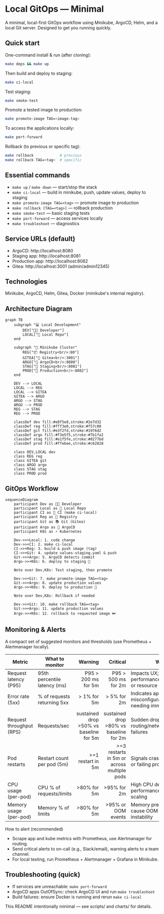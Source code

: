# Local GitOps — Minimal

A minimal, local-first GitOps workflow using Minikube, ArgoCD, Helm, and a local Git server. Designed to get you running quickly.

## Quick start

One-command install & run (after cloning):

```bash
make deps && make up
```

Then build and deploy to staging:

```bash
make ci-local
```

Test staging:

```bash
make smoke-test
```

Promote a tested image to production:

```bash
make promote-image TAG=<image-tag>
```

To access the applications locally:

```bash
make port-forward
```

Rollback (to previous or specific tag):

```bash
make rollback            # previous
make rollback TAG=<tag>  # specific
```

## Essential commands

- `make up` / `make down` — start/stop the stack
- `make ci-local` — build in minikube, push, update values, deploy to staging
- `make promote-image TAG=<tag>` — promote image to production
- `make rollback [TAG=<tag>]` — rollback production
- `make smoke-test` — basic staging tests
- `make port-forward` — access services locally
- `make troubleshoot` — diagnostics

## Service URLs (default)

- ArgoCD: http://localhost:8080
- Staging app: http://localhost:8081
- Production app: http://localhost:8082
- Gitea: http://localhost:3001 (admin/admin12345)

## Technologies

Minikube, ArgoCD, Helm, Gitea, Docker (minikube's internal registry). 

## Architecture Diagram

```mermaid
graph TB
    subgraph "💻 Local Development"
        DEV["👨‍💻 Developer"]
        LOCAL["📁 Local Repo"]
    end
    
    subgraph "🐳 Minikube Cluster"
        REG["📦 Registry<br/>:80"]
        GITEA["🔧 Gitea<br/>:3001"]
        ARGO["🔄 ArgoCD<br/>:8080"]
        STAG["🧪 Staging<br/>:8081"]
        PROD["🚀 Production<br/>:8082"]
    end
    
    DEV --> LOCAL
    LOCAL --> REG
    LOCAL --> GITEA
    GITEA --> ARGO
    ARGO --> STAG
    ARGO --> PROD
    REG --> STAG
    REG --> PROD
    
    classDef dev fill:#e8f5e8,stroke:#2e7d32
    classDef reg fill:#fff3e0,stroke:#f57c00  
    classDef git fill:#e3f2fd,stroke:#1976d2
    classDef argo fill:#f3e5f5,stroke:#7b1fa2
    classDef stag fill:#e1f5fe,stroke:#0277bd
    classDef prod fill:#ffebee,stroke:#c62828
    
    class DEV,LOCAL dev
    class REG reg
    class GITEA git
    class ARGO argo
    class STAG stag
    class PROD prod
```

## GitOps Workflow

```mermaid
sequenceDiagram
    participant Dev as 👨‍💻 Developer
    participant Local as 📁 Local Repo
    participant CI as 🔨 CI (make ci-local)
    participant Reg as 🏪 Registry
    participant Git as 📚 Git (Gitea)
    participant Argo as 🔄 ArgoCD
    participant K8s as ⚡ Kubernetes

    Dev->>+Local: 1. code change
    Dev->>+CI: 2. make ci-local
    CI->>+Reg: 3. build & push image (tag)
    CI->>+Git: 4. update values-staging.yaml & push
    Git->>+Argo: 5. ArgoCD detects commit
    Argo->>+K8s: 6. deploy to staging 🧪
    
    Note over Dev,K8s: Test staging, then promote
    
    Dev->>+Git: 7. make promote-image TAG=<tag>
    Git->>+Argo: 8. update production values
    Argo->>+K8s: 9. deploy to production 🚀
    
    Note over Dev,K8s: Rollback if needed
    
    Dev->>+Git: 10. make rollback TAG=<tag>
    Git->>+Argo: 11. update production values
    Argo->>+K8s: 12. rollback to requested image ⏮️
```

## Monitoring & Alerts

A compact set of suggested monitors and thresholds (use Prometheus + Alertmanager locally).

| Metric | What to monitor | Warning | Critical | Why |
|---|---|---:|---:|---|
| Request latency (P95) | 95th percentile latency (ms) | P95 > 200 ms for 5m | P95 > 500 ms for 2m | Impacts UX; signals performance regressions or resource contention |
| Error rate (5xx) | % of requests returning 5xx | > 1% for 5m | > 5% for 2m | Indicates app failures or misconfigurations needing immediate action |
| Request throughput (RPS) | Requests/sec | sustained drop >50% vs baseline for 5m | sustained drop >80% vs baseline for 2m | Sudden drops indicate routing/network/upstream failures |
| Pod restarts | Restart count per pod (5m) | >=1 restart in 5m | >=3 restarts in 5m or across multiple pods | Signals crashes, OOMs, or failing probes |
| CPU usage (per-pod) | CPU % of requests/limits | >80% for 5m | >95% for 2m | High CPU degrades performance; may require scaling |
| Memory usage (per-pod) | Memory % of limits | >80% for 5m | >95% or OOM events | Memory pressure can cause OOM kills and instability |

How to alert (recommended)

- Scrape app and kube metrics with Prometheus, use Alertmanager for routing.
- Send critical alerts to on-call (e.g., Slack/email), warning alerts to a team channel.
- For local testing, run Prometheus + Alertmanager + Grafana in Minikube.

## Troubleshooting (quick)

- If services are unreachable: `make port-forward`
- ArgoCD apps OutOfSync: check ArgoCD UI and run `make troubleshoot`
- Build failures: ensure Docker is running and rerun `make ci-local`

This README intentionally minimal — see scripts/ and charts/ for details.
